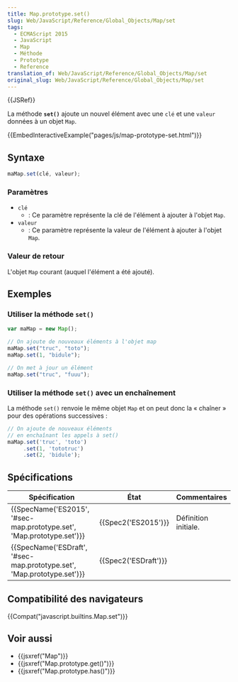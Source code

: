 ```yaml
---
title: Map.prototype.set()
slug: Web/JavaScript/Reference/Global_Objects/Map/set
tags:
  - ECMAScript 2015
  - JavaScript
  - Map
  - Méthode
  - Prototype
  - Reference
translation_of: Web/JavaScript/Reference/Global_Objects/Map/set
original_slug: Web/JavaScript/Reference/Global_Objects/Map/set
---
```

{{JSRef}}

La méthode **`set()`** ajoute un nouvel élément avec une `clé` et une `valeur` données à un objet `Map`.

{{EmbedInteractiveExample("pages/js/map-prototype-set.html")}}

## Syntaxe

```js
maMap.set(clé, valeur);
```

### Paramètres

- `clé`
  - : Ce paramètre représente la clé de l'élément à ajouter à l'objet `Map`.
- `valeur`
  - : Ce paramètre représente la valeur de l'élément à ajouter à l'objet `Map`.

### Valeur de retour

L'objet `Map` courant (auquel l'élément a été ajouté).

## Exemples

### Utiliser la méthode `set()`

```js
var maMap = new Map();

// On ajoute de nouveaux éléments à l'objet map
maMap.set("truc", "toto");
maMap.set(1, "bidule");

// On met à jour un élément
maMap.set("truc", "fuuu");
```

### Utiliser la méthode `set()` avec un enchaînement

La méthode `set()` renvoie le même objet `Map` et on peut donc la « chaîner » pour des opérations successives :

```js
// On ajoute de nouveaux éléments
// en enchaînant les appels à set()
maMap.set('truc', 'toto')
     .set(1, 'tototruc')
     .set(2, 'bidule');
```

## Spécifications

| Spécification                                                                                | État                         | Commentaires         |
| -------------------------------------------------------------------------------------------- | ---------------------------- | -------------------- |
| {{SpecName('ES2015', '#sec-map.prototype.set', 'Map.prototype.set')}} | {{Spec2('ES2015')}}     | Définition initiale. |
| {{SpecName('ESDraft', '#sec-map.prototype.set', 'Map.prototype.set')}} | {{Spec2('ESDraft')}} |                      |

## Compatibilité des navigateurs

{{Compat("javascript.builtins.Map.set")}}

## Voir aussi

- {{jsxref("Map")}}
- {{jsxref("Map.prototype.get()")}}
- {{jsxref("Map.prototype.has()")}}

